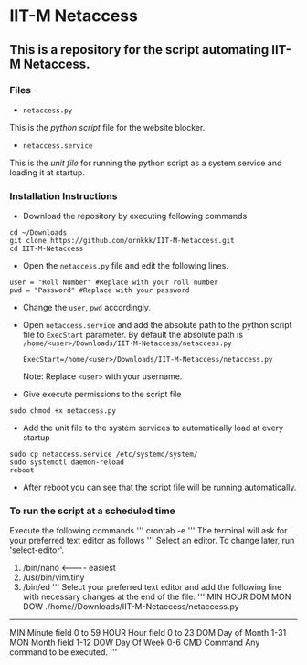 # IIT-M Netaccess

## This is a repository for the script automating IIT-M Netaccess.

### Files

- `netaccess.py`

This is the *python script* file for the website blocker.

- `netaccess.service`

This is the *unit file* for running the python script as a system service and loading it at startup.

### Installation Instructions

- Download the repository by executing following commands

```
cd ~/Downloads
git clone https://github.com/ornkkk/IIT-M-Netaccess.git
cd IIT-M-Netaccess
```

- Open the `netaccess.py` file and edit the following lines.

~~~
user = "Roll Number" #Replace with your roll number
pwd = "Password" #Replace with your password
~~~

- Change the `user`, `pwd` accordingly.
- Open `netaccess.service` and add the absolute path to the python script file to `ExecStart` parameter. By default the absolute path is `/home/<user>/Downloads/IIT-M-Netaccess/netaccess.py`

  ~~~
  ExecStart=/home/<user>/Downloads/IIT-M-Netaccess/netaccess.py
  ~~~
  Note: Replace `<user>` with your username.
 
 - Give execute permissions to the script file
 ```
 sudo chmod +x netaccess.py
 ```
 - Add the unit file to the system services to automatically load at every startup
 ```
 sudo cp netaccess.service /etc/systemd/system/
 sudo systemctl daemon-reload
 reboot
 ```
 - After reboot you can see that the script file will be running automatically.

### To run the script at a scheduled time
Execute the following commands
'''
crontab -e
'''
The terminal will ask for your preferred text editor as follows
'''
Select an editor.  To change later, run 'select-editor'.
  1. /bin/nano        <---- easiest
  2. /usr/bin/vim.tiny
  3. /bin/ed
'''
Select your preferred text editor and add the following line with necessary changes at the end of the file.
'''
MIN HOUR DOM MON DOW ./home/<user>/Downloads/IIT-M-Netaccess/netaccess.py
-------------------------------------------------------------------------------
MIN      Minute field    0 to 59
HOUR     Hour field      0 to 23
DOM      Day of Month    1-31
MON      Month field     1-12
DOW      Day Of Week     0-6
CMD      Command         Any command to be executed.
'''

